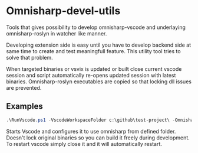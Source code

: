 # Omnisharp-devel-utils

Tools that gives possibility to develop omnisharp-vscode and underlaying omnisharp-roslyn in watcher like manner.

Developing extension side is easy until you have to develop backend side at same time to create and test meaningfull
feature. This utility tool tries to solve that problem.

When targeted binaries or vsvix is updated or built close current vscode session and script automatically re-opens
updated session with latest binaries. Omnisharp-roslyn executables are copied so that locking dll issues are prevented.

## Examples

```powershell
.\RunVscode.ps1 -VscodeWorkspaceFolder c:\github\test-project\ -OmnisharpBinaryFolder C:\\Github\\omnisharp-roslyn\\bin\\Debug\\OmniSharp.Stdio.Driver\\net472\\Omnisharp.exe
```

Starts Vscode and configures it to use omnisharp from defined folder. Doesn't lock original binaries so you can
build it freely during development. To restart vscode simply close it and it will automatically restart.